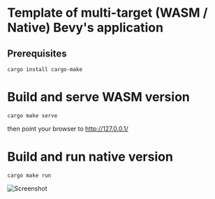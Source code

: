 # Template of multi-target (WASM / Native) Bevy's application

## Prerequisites

```
cargo install cargo-make
```

# Build and serve WASM version
```
cargo make serve
```
then point your browser to http://127.0.0.1/


# Build and run native version
```
cargo make run
```

![Screenshot](https://mrk.sed.pl/bevy-showcase/assets/bevy_webgl2_app_template.png?v=3)